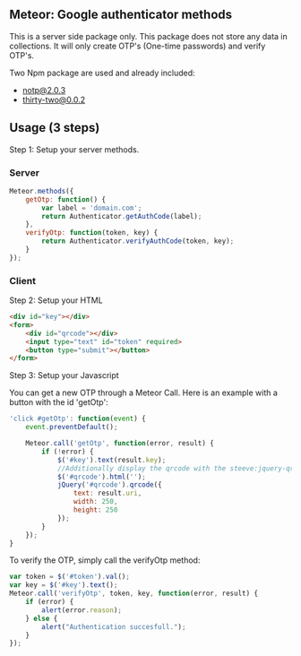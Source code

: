 ## Meteor: Google authenticator methods

This is a server side package only. This package does not store any data in collections. It will only create OTP's (One-time passwords) and verify OTP's.

Two Npm package are used and already included:
- notp@2.0.3
- thirty-two@0.0.2

## Usage (3 steps)

Step 1: Setup your server methods.

### Server
```javascript
Meteor.methods({
    getOtp: function() {
        var label = 'domain.com';
        return Authenticator.getAuthCode(label);
    },
    verifyOtp: function(token, key) {
        return Authenticator.verifyAuthCode(token, key);
    }
});
```

### Client
Step 2: Setup your HTML

```html
<div id="key"></div>
<form>
    <div id="qrcode"></div>
    <input type="text" id="token" required>
    <button type="submit"></button>
</form>
```

Step 3: Setup your Javascript

You can get a new OTP through a Meteor Call. Here is an example with a button with the id 'getOtp':

```javascript
'click #getOtp': function(event) {
    event.preventDefault();

    Meteor.call('getOtp', function(error, result) {
        if (!error) {
            $('#key').text(result.key);
            //Additionally display the qrcode with the steeve:jquery-qrcode package!
            $('#qrcode').html('');
            jQuery('#qrcode').qrcode({
                text: result.uri,
                width: 250,
                height: 250
            });
        }
    });
}
```

To verify the OTP, simply call the verifyOtp method:

```javascript
var token = $('#token').val();
var key = $('#key').text();
Meteor.call('verifyOtp', token, key, function(error, result) {
    if (error) {
        alert(error.reason);
    } else {
        alert("Authentication succesfull.");
    }
});
```
